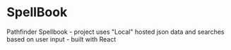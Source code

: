 # SpellBook
Pathfinder Spellbook - project uses "Local" hosted json data and searches based on user input - built with React
